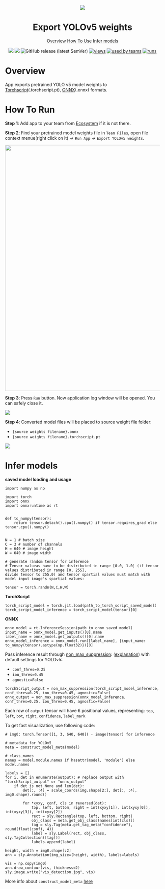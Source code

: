<div align="center" markdown>
<img src="https://i.imgur.com/csTZRio.png"/>

# Export YOLOv5 weights

<p align="center">
  <a href="#Overview">Overview</a>
  <a href="#How-To-Use">How To Use</a>
  <a href="#Infer-models">Infer models</a>
</p>

[![](https://img.shields.io/badge/supervisely-ecosystem-brightgreen)](https://ecosystem.supervise.ly/apps/supervisely-ecosystem/yolov5/supervisely/export_weights)
[![](https://img.shields.io/badge/slack-chat-green.svg?logo=slack)](https://supervise.ly/slack)
![GitHub release (latest SemVer)](https://img.shields.io/github/v/release/supervisely-ecosystem/yolov5)
[![views](https://app.supervise.ly/public/api/v3/ecosystem.counters?repo=supervisely-ecosystem/yolov5/supervisely/export_weights&counter=views&label=views)](https://supervise.ly)
[![used by teams](https://app.supervise.ly/public/api/v3/ecosystem.counters?repo=supervisely-ecosystem/yolov5/supervisely/export_weights&counter=downloads&label=used%20by%20teams)](https://supervise.ly)
[![runs](https://app.supervise.ly/public/api/v3/ecosystem.counters?repo=supervisely-ecosystem/yolov5/supervisely/export_weights&counter=runs&label=runs&123)](https://supervise.ly)

</div>

# Overview

App exports pretrained YOLO v5 model weights to [Torchscript](https://pytorch.org/docs/stable/jit.html?highlight=model%20features)(.torchscript.pt), [ONNX](https://onnx.ai/index.html)(.onnx) formats. 

# How To Run
**Step 1**: Add app to your team from [Ecosystem](https://ecosystem.supervise.ly/apps/import-mot-format) if it is not there.

**Step 2**: Find your pretrained model weights file in `Team Files`, open file context menue(right click on it) -> `Run App` -> `Export YOLOv5 weights`.

<img src="https://i.imgur.com/uzMlQ2e.png" width="800px"/>

**Step 3**: Press `Run` button. Now application log window will be opened. You can safely close it.

<img src="https://i.imgur.com/zjXgxhg.png"/>

**Step 4**: Converted model files will be placed to source weight file folder:
 - `{source weights filename}.onnx`
 - `{source weights filename}.torchscript.pt`

<img src="https://i.imgur.com/Xk2Gzr0.png"/>

# Infer models
**saved model loading and usage**
```
import numpy as np

import torch
import onnx
import onnxruntime as rt


def to_numpy(tensor):
    return tensor.detach().cpu().numpy() if tensor.requires_grad else tensor.cpu().numpy()


N = 1 # batch size
C = 3 # number of channels
H = 640 # image height
W = 640 # image width

# generate random tensor for inference
# Tensor valueas have to be distributed in range [0.0, 1.0] (if tensor values distributed in range [0, 255], 
divide tensor to 255.0) and tensor spartial values must match with model input image's spartial values:

tensor = torch.randn(N,C,H,W)
```
**TorchScript**
```
torch_script_model = torch.jit.load(path_to_torch_script_saved_model)
torch_script_model_inference = torch_script_model(tensor)[0]
```
 
**ONNX**
```    
onnx_model = rt.InferenceSession(path_to_onnx_saved_model)
input_name = onnx_model.get_inputs()[0].name
label_name = onnx_model.get_outputs()[0].name
onnx_model_inference = onnx_model.run([label_name], {input_name: to_numpy(tensor).astype(np.float32)})[0]
```
Pass inference result through [non_max_suppression](https://github.com/supervisely-ecosystem/yolov5/blob/0138090cd8d6f15e088246f16ca3240854bbba12/utils/general.py#L455): ([explanation](https://towardsdatascience.com/non-maximum-suppression-nms-93ce178e177c)) with default settings for YOLOv5: 
 - `conf_thres=0.25`
 - `iou_thres=0.45`
 - `agnostic=False`
```
torchScript_output = non_max_suppression(torch_script_model_inference, conf_thres=0.25, iou_thres=0.45, agnostic=False)
onnx_output = non_max_suppression(onnx_model_inference, conf_thres=0.25, iou_thres=0.45, agnostic=False)
```
Each row of `output` tensor will have 6 positional values, representing: `top`, `left`, `bot`, `right`, `confidence`, `label_mark`

To get fast visualization, use following code:
```
# img0: torch.Tensor([1, 3, 640, 640]) - image(tensor) for inference

# metadata for YOLOv5
meta = construct_model_meta(model)

# class_names
names = model.module.names if hasattr(model, 'module') else model.names

labels = []
for i, det in enumerate(output): # replace output with "torchScript_output" or "onnx_output"
    if det is not None and len(det):
        det[:, :4] = scale_coords(img.shape[2:], det[:, :4], img0.shape).round()

        for *xyxy, conf, cls in reversed(det):
            top, left, bottom, right = int(xyxy[1]), int(xyxy[0]), int(xyxy[3]), int(xyxy[2])
            rect = sly.Rectangle(top, left, bottom, right)
            obj_class = meta.get_obj_class(names[int(cls)])
            tag = sly.Tag(meta.get_tag_meta("confidence"), round(float(conf), 4))
            label = sly.Label(rect, obj_class, sly.TagCollection([tag]))
            labels.append(label)

height, width = img0.shape[:2]
ann = sly.Annotation(img_size=(height, width), labels=labels)

vis = np.copy(img0)
ann.draw_contour(vis, thickness=2)
sly.image.write("vis_detection.jpg", vis)
```

More info about `construct_model_meta` [here](https://github.com/supervisely-ecosystem/yolov5/blob/0138090cd8d6f15e088246f16ca3240854bbba12/supervisely/serve/src/nn_utils.py#L16)
